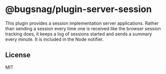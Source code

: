 # @bugsnag/plugin-server-session

This plugin provides a session implementation server applications. Rather than sending a session every time one is received like the browser session tracking does, it keeps a log of sessions started and sends a summary every minute. It is included in the Node notifier.

## License
MIT
